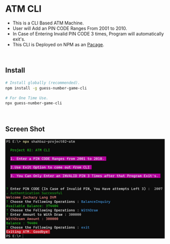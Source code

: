 # ATM CLI

- This is a CLI Based ATM Machine.
- User will Add an PIN CODE Ranges From 2001 to 2010.
- In Case of Entering Invalid PIN CODE 3 times, Program will automatically exit's.
- This CLI is Deployed on NPM as an <a href="https://www.npmjs.com/package/shahbaz-project02-atm">Pacage</a>.

<br>

## Install

```sh
# Install globally (recommended).
npm install -g guess-number-game-cli
```

```sh
# For One Time Use.
npx guess-number-game-cli
```

<br>

## Screen Shot

<h4 align="center">
        <img src="https://github.com/muhammadshahbaz08/Node-Projects/blob/main/project02_atm/images/atm-cli-image.jpg" />
    </a>
    <br>
    <br>
</h4>
